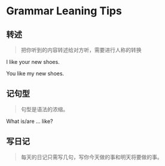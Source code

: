 # Grammar Leaning Tips

## 转述

> 把你听到的内容转述给对方听，需要进行人称的转换

I like your new shoes.

You like my new shoes.





## 记句型

> 句型是语法的浓缩。

What is/are ... like?

## 写日记

> 每天的日记只需写几句，写你今天做的事和明天将要做的事。
